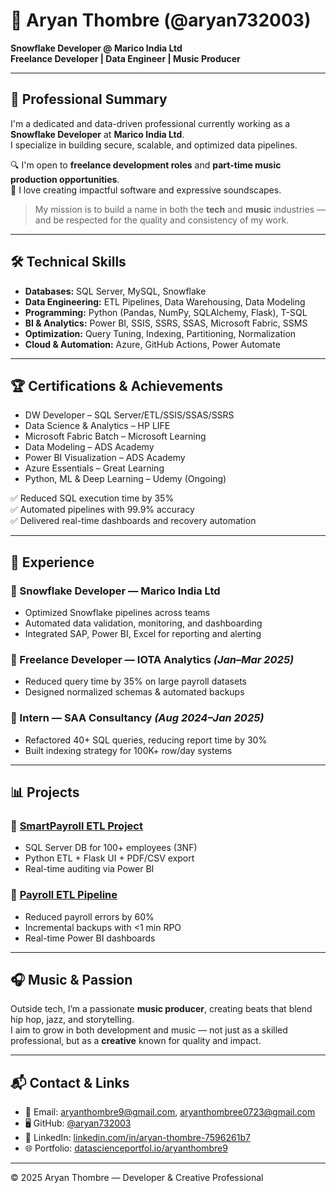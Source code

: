 # 👋 Aryan Thombre (@aryan732003)

**Snowflake Developer @ Marico India Ltd**  
**Freelance Developer | Data Engineer | Music Producer**

---

## 🚀 Professional Summary

I'm a dedicated and data-driven professional currently working as a **Snowflake Developer** at **Marico India Ltd**.  
I specialize in building secure, scalable, and optimized data pipelines.

🔍 I'm open to **freelance development roles** and **part-time music production opportunities**.  
🎵 I love creating impactful software and expressive soundscapes.

> My mission is to build a name in both the **tech** and **music** industries — and be respected for the quality and consistency of my work.

---

## 🛠️ Technical Skills

- **Databases:** SQL Server, MySQL, Snowflake  
- **Data Engineering:** ETL Pipelines, Data Warehousing, Data Modeling  
- **Programming:** Python (Pandas, NumPy, SQLAlchemy, Flask), T-SQL  
- **BI & Analytics:** Power BI, SSIS, SSRS, SSAS, Microsoft Fabric, SSMS  
- **Optimization:** Query Tuning, Indexing, Partitioning, Normalization  
- **Cloud & Automation:** Azure, GitHub Actions, Power Automate  

---

## 🏆 Certifications & Achievements

- DW Developer – SQL Server/ETL/SSIS/SSAS/SSRS  
- Data Science & Analytics – HP LIFE  
- Microsoft Fabric Batch – Microsoft Learning  
- Data Modeling – ADS Academy  
- Power BI Visualization – ADS Academy  
- Azure Essentials – Great Learning  
- Python, ML & Deep Learning – Udemy (Ongoing)  

✅ Reduced SQL execution time by 35%  
✅ Automated pipelines with 99.9% accuracy  
✅ Delivered real-time dashboards and recovery automation

---

## 💼 Experience

### 🔹 Snowflake Developer — Marico India Ltd 
- Optimized Snowflake pipelines across teams
- Automated data validation, monitoring, and dashboarding
- Integrated SAP, Power BI, Excel for reporting and alerting

### 🔹 Freelance Developer — IOTA Analytics *(Jan–Mar 2025)*
- Reduced query time by 35% on large payroll datasets
- Designed normalized schemas & automated backups

### 🔹 Intern — SAA Consultancy *(Aug 2024–Jan 2025)*
- Refactored 40+ SQL queries, reducing report time by 30%
- Built indexing strategy for 100K+ row/day systems

---

## 📊 Projects

### 🔸 [SmartPayroll ETL Project](https://github.com/aryan732003/SmartPayroll-ETL-Project)
- SQL Server DB for 100+ employees (3NF)
- Python ETL + Flask UI + PDF/CSV export
- Real-time auditing via Power BI

### 🔸 [Payroll ETL Pipeline](https://github.com/aryan732003/payroll-etl-pipeline)
- Reduced payroll errors by 60%
- Incremental backups with <1 min RPO
- Real-time Power BI dashboards

---

## 🎧 Music & Passion

Outside tech, I’m a passionate **music producer**, creating beats that blend hip hop, jazz, and storytelling.  
I aim to grow in both development and music — not just as a skilled professional, but as a **creative** known for quality and impact.

---

## 📬 Contact & Links

- 📧 Email: [aryanthombre9@gmail.com](mailto:aryanthombre9@gmail.com), [aryanthombree0723@gmail.com](mailto:aryanthombree0723@gmail.com)  
- 🖥️ GitHub: [@aryan732003](https://github.com/aryan732003)  
- 💼 LinkedIn: [linkedin.com/in/aryan-thombre-7596261b7](https://www.linkedin.com/in/aryan-thombre-7596261b7/)  
- 🌐 Portfolio: [datascienceportfol.io/aryanthombre9](https://www.datascienceportfol.io/aryanthombre9)

---

© 2025 Aryan Thombre — Developer & Creative Professional
